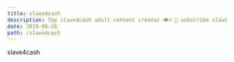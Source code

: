 ```yaml
---
title: slave4cash
description: Top slave4cash adult content creator 👁♐️ 👑 subscribe slave4cash to my porn site below IG slave4cash
date: 2019-08-26
path: /slave4cash
---
```


slave4cash